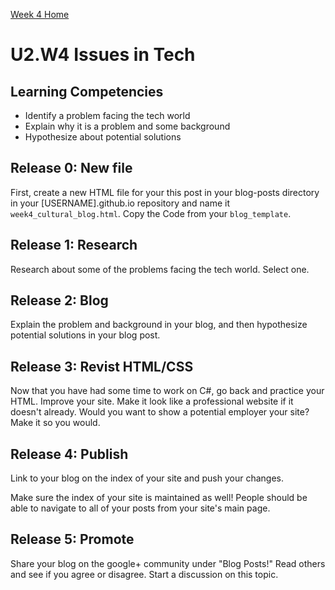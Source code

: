 [Week 4 Home](./)

# U2.W4 Issues in Tech

## Learning Competencies
- Identify a problem facing the tech world
- Explain why it is a problem and some background
- Hypothesize about potential solutions

## Release 0: New file

First, create a new HTML file for your this post in your blog-posts directory in your [USERNAME].github.io repository and name it `week4_cultural_blog.html`. Copy the Code from your `blog_template`. 

## Release 1: Research
Research about some of the problems facing the tech world. Select one. 

## Release 2: Blog
Explain the problem and background in your blog, and then hypothesize potential solutions in your blog post. 

## Release 3: Revist HTML/CSS
Now that you have had some time to work on C#, go back and practice your HTML. Improve your site. Make it look like a professional website if it doesn't already. Would you want to show a potential employer your site? Make it so you would. 

## Release 4: Publish
Link to your blog on the index of your site and push your changes. 

Make sure the index of your site is maintained as well! People should be able to navigate to all of your posts from your site's main page. 

## Release 5: Promote
Share your blog on the google+ community under "Blog Posts!" Read others and see if you agree or disagree. Start a discussion on this topic.  
